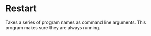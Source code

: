 # Restart
Takes a series of program names as command line arguments. This program makes sure they are always running.
